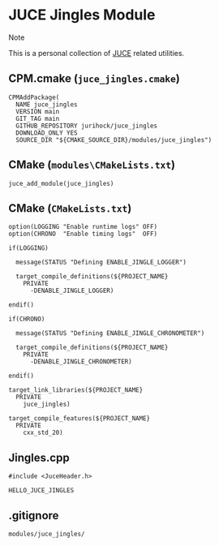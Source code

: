 # JUCE Jingles Module

> [!NOTE]
> This is a personal collection of [JUCE](https://juce.com) related utilities.

## CPM.cmake (`juce_jingles.cmake`)

```
CPMAddPackage(
  NAME juce_jingles
  VERSION main
  GIT_TAG main
  GITHUB_REPOSITORY jurihock/juce_jingles
  DOWNLOAD_ONLY YES
  SOURCE_DIR "${CMAKE_SOURCE_DIR}/modules/juce_jingles")
```

## CMake (`modules\CMakeLists.txt`)

```
juce_add_module(juce_jingles)
```

## CMake (`CMakeLists.txt`)

```
option(LOGGING "Enable runtime logs" OFF)
option(CHRONO  "Enable timing logs"  OFF)

if(LOGGING)

  message(STATUS "Defining ENABLE_JINGLE_LOGGER")

  target_compile_definitions(${PROJECT_NAME}
    PRIVATE
      -DENABLE_JINGLE_LOGGER)

endif()

if(CHRONO)

  message(STATUS "Defining ENABLE_JINGLE_CHRONOMETER")

  target_compile_definitions(${PROJECT_NAME}
    PRIVATE
      -DENABLE_JINGLE_CHRONOMETER)

endif()

target_link_libraries(${PROJECT_NAME}
  PRIVATE
    juce_jingles)

target_compile_features(${PROJECT_NAME}
  PRIVATE
    cxx_std_20)
```

## Jingles.cpp

```
#include <JuceHeader.h>

HELLO_JUCE_JINGLES
```

## .gitignore

```
modules/juce_jingles/
```

